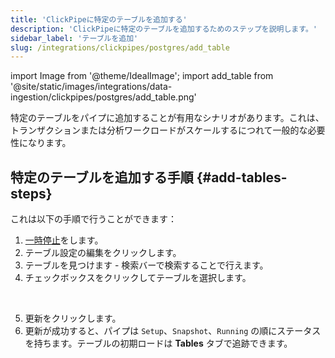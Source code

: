 ```yaml
---
title: 'ClickPipeに特定のテーブルを追加する'
description: 'ClickPipeに特定のテーブルを追加するためのステップを説明します。'
sidebar_label: 'テーブルを追加'
slug: /integrations/clickpipes/postgres/add_table
---
```


import Image from '@theme/IdealImage';
import add_table from '@site/static/images/integrations/data-ingestion/clickpipes/postgres/add_table.png'

特定のテーブルをパイプに追加することが有用なシナリオがあります。これは、トランザクションまたは分析ワークロードがスケールするにつれて一般的な必要性になります。

## 特定のテーブルを追加する手順 {#add-tables-steps}
これは以下の手順で行うことができます：
1. [一時停止](./pause_and_resume.md)をします。
2. テーブル設定の編集をクリックします。
3. テーブルを見つけます - 検索バーで検索することで行えます。
4. チェックボックスをクリックしてテーブルを選択します。
<br/>
<Image img={add_table} border size="md"/>

5. 更新をクリックします。
6. 更新が成功すると、パイプは `Setup`、`Snapshot`、`Running` の順にステータスを持ちます。テーブルの初期ロードは **Tables** タブで追跡できます。
